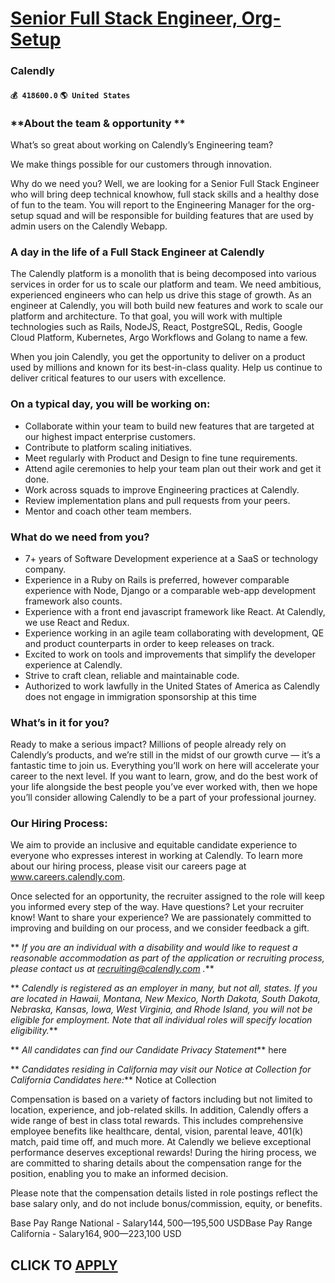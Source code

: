# [Senior Full Stack Engineer, Org-Setup](https://www.remotewlb.com/apply/senior-full-stack-engineer-org-setup-62996)  
### Calendly  
#### `💰 418600.0` `🌎 United States`  

### **About the team & opportunity **

What’s so great about working on Calendly’s Engineering team?

We make things possible for our customers through innovation.

Why do we need you? Well, we are looking for a Senior Full Stack Engineer who will bring deep technical knowhow, full stack skills and a healthy dose of fun to the team. You will report to the Engineering Manager for the org-setup squad and will be responsible for building features that are used by admin users on the Calendly Webapp.

###  **A day in the life of a Full Stack Engineer at Calendly**

The Calendly platform is a monolith that is being decomposed into various services in order for us to scale our platform and team. We need ambitious, experienced engineers who can help us drive this stage of growth. As an engineer at Calendly, you will both build new features and work to scale our platform and architecture. To that goal, you will work with multiple technologies such as Rails, NodeJS, React, PostgreSQL, Redis, Google Cloud Platform, Kubernetes, Argo Workflows and Golang to name a few.

When you join Calendly, you get the opportunity to deliver on a product used by millions and known for its best-in-class quality. Help us continue to deliver critical features to our users with excellence.

### On a typical day, **you** will be working on:

  * Collaborate within your team to build new features that are targeted at our highest impact enterprise customers. 
  * Contribute to platform scaling initiatives.
  * Meet regularly with Product and Design to fine tune requirements.
  * Attend agile ceremonies to help your team plan out their work and get it done.
  * Work across squads to improve Engineering practices at Calendly.
  * Review implementation plans and pull requests from your peers.
  * Mentor and coach other team members.

### **What do we need from you?**

  * 7+ years of Software Development experience at a SaaS or technology company.
  * Experience in a Ruby on Rails is preferred, however comparable experience with Node, Django or a comparable web-app development framework also counts.
  * Experience with a front end javascript framework like React. At Calendly, we use React and Redux. 
  * Experience working in an agile team collaborating with development, QE and product counterparts in order to keep releases on track.
  * Excited to work on tools and improvements that simplify the developer experience at Calendly.
  * Strive to craft clean, reliable and maintainable code.
  * Authorized to work lawfully in the United States of America as Calendly does not engage in immigration sponsorship at this time

### **What’s in it for you?**

Ready to make a serious impact? Millions of people already rely on Calendly’s products, and we’re still in the midst of our growth curve — it’s a fantastic time to join us. Everything you’ll work on here will accelerate your career to the next level. If you want to learn, grow, and do the best work of your life alongside the best people you’ve ever worked with, then we hope you’ll consider allowing Calendly to be a part of your professional journey.

### **Our Hiring Process:**

We aim to provide an inclusive and equitable candidate experience to everyone who expresses interest in working at Calendly. To learn more about our hiring process, please visit our careers page at www.careers.calendly.com.

Once selected for an opportunity, the recruiter assigned to the role will keep you informed every step of the way. Have questions? Let your recruiter know! Want to share your experience? We are passionately committed to improving and building on our process, and we consider feedback a gift.

 ** _If you are an individual with a disability and would like to request a reasonable accommodation as part of the application or recruiting process, please contact us at recruiting@calendly.com ._**

 ** _Calendly is registered as an employer in many, but not all, states. If you are located in Hawaii, Montana, New Mexico, North Dakota, South Dakota, Nebraska, Kansas, Iowa, West Virginia, and Rhode Island, you will not be eligible for employment. Note that all individual roles will specify location eligibility._**

 ** _All candidates can find our Candidate Privacy Statement_** here

 ** _Candidates residing in California may visit our Notice at Collection for California Candidates here:_** Notice at Collection

Compensation is based on a variety of factors including but not limited to location, experience, and job-related skills. In addition, Calendly offers a wide range of best in class total rewards. This includes comprehensive employee benefits like healthcare, dental, vision, parental leave, 401(k) match, paid time off, and much more. At Calendly we believe exceptional performance deserves exceptional rewards! During the hiring process, we are committed to sharing details about the compensation range for the position, enabling you to make an informed decision.

Please note that the compensation details listed in role postings reflect the base salary only, and do not include bonus/commission, equity, or benefits.

Base Pay Range National - Salary$144,500—$195,500 USDBase Pay Range California - Salary$164,900—$223,100 USD  
## CLICK TO [APPLY](https://www.remotewlb.com/apply/senior-full-stack-engineer-org-setup-62996)

